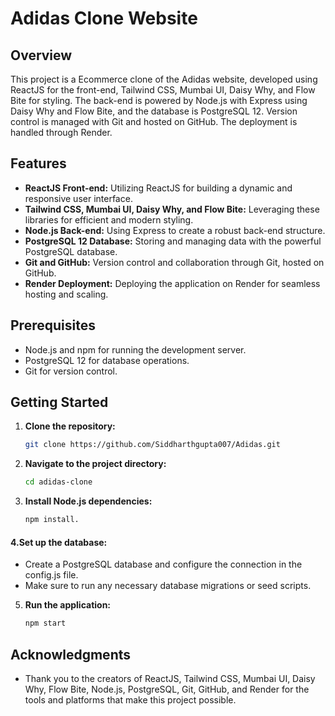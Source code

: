 # Adidas Clone Website

## Overview

This project is a Ecommerce clone of the Adidas website, developed using ReactJS for the front-end, Tailwind CSS, Mumbai UI, Daisy Why, and Flow Bite for styling. The back-end is powered by Node.js with Express using Daisy Why and Flow Bite, and the database is PostgreSQL 12. Version control is managed with Git and hosted on GitHub. The deployment is handled through Render.

## Features

- **ReactJS Front-end:** Utilizing ReactJS for building a dynamic and responsive user interface.
- **Tailwind CSS, Mumbai UI, Daisy Why, and Flow Bite:** Leveraging these libraries for efficient and modern styling.
- **Node.js Back-end:** Using Express to create a robust back-end structure.
- **PostgreSQL 12 Database:** Storing and managing data with the powerful PostgreSQL database.
- **Git and GitHub:** Version control and collaboration through Git, hosted on GitHub.
- **Render Deployment:** Deploying the application on Render for seamless hosting and scaling.

## Prerequisites

- Node.js and npm for running the development server.
- PostgreSQL 12 for database operations.
- Git for version control.

## Getting Started

1. **Clone the repository:**
   ```bash
   git clone https://github.com/Siddharthgupta007/Adidas.git

2. **Navigate to the project directory:**
   ```bash
   cd adidas-clone

3. **Install Node.js dependencies:**
   ```bash
   npm install.


#### 4.Set up the database:

- Create a PostgreSQL database and configure the connection in the config.js file.
- Make sure to run any necessary database migrations or seed scripts.


5. **Run the application:**
   ```bash
   npm start
## Acknowledgments

- Thank you to the creators of ReactJS, Tailwind CSS, Mumbai UI, Daisy Why, Flow Bite, Node.js, PostgreSQL, Git, GitHub, and Render for the tools and platforms that make this project possible.
